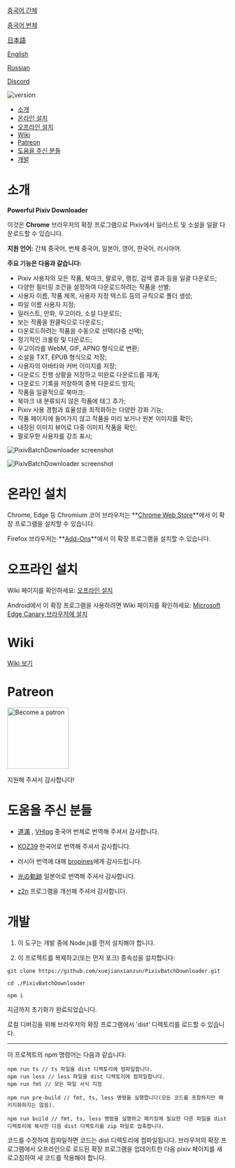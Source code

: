 [중국어 간체](https://github.com/xuejianxianzun/PixivBatchDownloader/blob/master/README.md)

[중국어 번체](https://github.com/xuejianxianzun/PixivBatchDownloader/blob/master/README-ZH-TW.md)

[日本語](https://github.com/xuejianxianzun/PixivBatchDownloader/blob/master/README-JA.md)

[English](https://github.com/xuejianxianzun/PixivBatchDownloader/blob/master/README-EN.md)

[Russian](https://github.com/xuejianxianzun/PixivBatchDownloader/blob/master/README-RU.md)

[Discord](https://discord.gg/eW9JtTK)

![version](https://img.shields.io/github/v/release/xuejianxianzun/PixivBatchDownloader)

<!-- TOC -->

- [소개](#소개)
- [온라인 설치](#온라인-설치)
- [오프라인 설치](#오프라인-설치)
- [Wiki](#wiki)
- [Patreon](#patreon)
- [도움을 주신 분들](#도움을-주신-분들)
- [개발](#개발)

<!-- /TOC -->

# 소개

**Powerful Pixiv Downloader**

이것은 **Chrome** 브라우저의 확장 프로그램으로 Pixiv에서 일러스트 및 소설을 일괄 다운로드할 수 있습니다.

**지원 언어:** 간체 중국어, 번체 중국어, 일본어, 영어, 한국어, 러시아어.

**주요 기능은 다음과 같습니다:**

- Pixiv 사용자의 모든 작품, 북마크, 팔로우, 랭킹, 검색 결과 등을 일괄 다운로드;
- 다양한 필터링 조건을 설정하여 다운로드하려는 작품을 선별;
- 사용자 이름, 작품 제목, 사용자 지정 텍스트 등의 규칙으로 폴더 생성;
- 파일 이름 사용자 지정;
- 일러스트, 만화, 우고이라, 소설 다운로드;
- 보는 작품을 원클릭으로 다운로드;
- 다운로드하려는 작품을 수동으로 선택(다중 선택);
- 정기적인 크롤링 및 다운로드;
- 우고이라를 WebM, GIF, APNG 형식으로 변환;
- 소설을 TXT, EPUB 형식으로 저장;
- 사용자의 아바타와 커버 이미지를 저장;
- 다운로드 진행 상황을 저장하고 미완료 다운로드를 재개;
- 다운로드 기록을 저장하여 중복 다운로드 방지;
- 작품을 일괄적으로 북마크;
- 북마크 내 분류되지 않은 작품에 태그 추가;
- Pixiv 사용 경험과 효율성을 최적화하는 다양한 강화 기능;
- 작품 페이지에 들어가지 않고 작품을 미리 보거나 원본 이미지를 확인;
- 내장된 이미지 뷰어로 다중 이미지 작품을 확인;
- 팔로우한 사용자를 강조 표시;

![PixivBatchDownloader screenshot](./notes/images/ui-ko-0.png)

![PixivBatchDownloader screenshot](./notes/images/ui-ko-1.png)

# 온라인 설치

Chrome, Edge 등 Chromium 코어 브라우저는 **[Chrome Web Store](https://chrome.google.com/webstore/detail/powerful-pixiv-downloader/dkndmhgdcmjdmkdonmbgjpijejdcilfh)**에서 이 확장 프로그램을 설치할 수 있습니다.

Firefox 브라우저는 **[Add-Ons](https://addons.mozilla.org/firefox/addon/powerfulpixivdownloader/)**에서 이 확장 프로그램을 설치할 수 있습니다.

# 오프라인 설치

Wiki 페이지를 확인하세요:
[오프라인 설치](https://xuejianxianzun.github.io/PBDWiki/#/en/OfflineInstallation)

Android에서 이 확장 프로그램을 사용하려면 Wiki 페이지를 확인하세요:
[Microsoft Edge Canary 브라우저에 설치](https://xuejianxianzun.github.io/PBDWiki/#/en/MicrosoftEdgeCanary)

# Wiki

[Wiki 보기](https://xuejianxianzun.github.io/PBDWiki)

# Patreon

<a href='https://www.patreon.com/xuejianxianzun'><img src='https://c5.patreon.com/external/logo/become_a_patron_button.png' alt='Become a patron' width='140px' /></a>

지원해 주셔서 감사합니다!

# 도움을 주신 분들

- [道滿](https://zhtw.me/) , [VHlqg](https://github.com/VHlqg) 중국어 번체로 번역해 주셔서 감사합니다.

- [KOZ39](https://github.com/KOZ39) 한국어로 번역해 주셔서 감사합니다.

- 러시아 번역에 대해 [bropines](https://github.com/bropines)에게 감사드립니다.

- [光の軌跡](https://github.com/jiaer24) 일본어로 번역해 주셔서 감사합니다.

- [z2n](https://github.com/z2n) 프로그램을 개선해 주셔서 감사합니다.

# 개발

1. 이 도구는 개발 중에 Node.js를 먼저 설치해야 합니다.

2. 이 프로젝트를 복제하고(또는 먼저 포크) 종속성을 설치합니다:

```
git clone https://github.com/xuejianxianzun/PixivBatchDownloader.git

cd ./PixivBatchDownloader

npm i
```

지금까지 초기화가 완료되었습니다.

로컬 디버깅을 위해 브라우저의 확장 프로그램에서 'dist' 디렉토리를 로드할 수 있습니다.

-----------

이 프로젝트의 npm 명령어는 다음과 같습니다:

```
npm run ts // ts 파일을 dist 디렉토리에 컴파일합니다.
npm run less // less 파일을 dist 디렉토리에 컴파일합니다.
npm run fmt // 모든 파일 서식 지정

npm run pre-build // fmt, ts, less 명령을 실행합니다(모든 코드를 포함하지만 패키지화하지는 않음).

npm run build // fmt, ts, less 명령을 실행하고 패키징에 필요한 다른 파일을 dist 디렉토리에 복사한 다음 dist 디렉토리를 zip 파일로 압축합니다.
```

코드를 수정하여 컴파일하면 코드는 dist 디렉토리에 컴파일됩니다. 브라우저의 확장 프로그램에서 오프라인으로 로드된 확장 프로그램을 업데이트한 다음 pixiv 페이지를 새로고침하여 새 코드를 적용해야 합니다.
